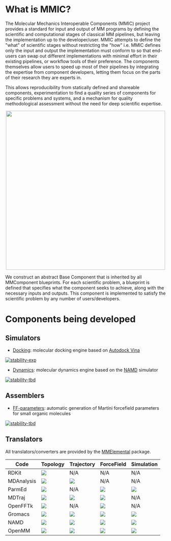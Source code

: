 # What is MMIC?
The Molecular Mechanics Interoperable Components (MMIC) project provides a standard for input and output of MM programs by defining the scientific and computational stages of classical MM pipelines, but leaving the implementation up to the developer/user. MMIC attempts to define the "what" of scientific stages without restricting the "how" i.e. MMIC defines only the input and output the implementation must conform to so that end-users can swap out different implementations with minimal effort in their existing pipelines, or workflow tools of their preference. The components themselves allow users to speed up most of their pipelines by integrating the expertise from component developers, letting them focus on the parts of their research they are experts in.

This allows reproducibility from statically defined and shareable components, experimentation to find a quality series of components for specific problems and systems, and a mechanism for quality methodological assessment without the need for deep scientific expertise.

<p align="center">
    <img src="https://github.com/MolSSI/MMIC/raw/master/mmic/data/imgs/mm_component_hierarchy.png" width="500">
</p>

We construct an abstract Base Component that is inherited by all MMComponent blueprints. For each scientific problem, a blueprint is defined that specifies what the component seeks to achieve, along with the necessary inputs and outputs. This component is implemented to satisfy the scientific problem by any number of users/developers.

# Components being developed

## Simulators
- [Docking](https://github.com/MolSSI/mmic_docking): molecular docking engine based on [Autodock Vina](http://vina.scripps.edu)

[![stability-exp](https://img.shields.io/badge/status-exp-orange.svg?style=for-the-badge)](https://github.com/emersion/stability-badges#experimental)

- [Dynamics](https://github.com/MolSSI/mmic_dynamics): molecular dynamics engine based on the [NAMD](https://www.ks.uiuc.edu/Research/namd) simulator

[![stability-tbd](https://img.shields.io/badge/status-tbd-red.svg?style=for-the-badge)](https://github.com/emersion/stability-badges#experimental)

## Assemblers
- [FF-parameters](https://github.com/MolSSI/mmic_param): automatic generation of Martini forcefield parameters for small organic molecules

[![stability-tbd](https://img.shields.io/badge/status-tbd-red.svg?style=for-the-badge)](https://github.com/emersion/stability-badges#experimental)

## Translators
All translators/converters are provided by the [MMElemental](https://github.com/MolSSI/MMElemental) package.

| Code       | Topology | Trajectory | ForceField | Simulation | 
|------------|----------|------------|------------|------------|
| RDKit      	|<img src="https://img.shields.io/badge/EXP%20-%2314354C.svg?&style=flat&logo=python&logoColor=white"/>| N/A | N/A | N/A |
| MDAnalysis 	|<img src="https://img.shields.io/badge/EXP%20-%2314354C.svg?&style=flat&logo=python&logoColor=white"/>|<img src="https://img.shields.io/badge/EXP%20-%2314354C.svg?&style=flat&logo=python&logoColor=white"/>| N/A | N/A |
| ParmEd  	    |<img src="https://img.shields.io/badge/EXP%20-%2314354C.svg?&style=flat&logo=python&logoColor=white"/>| N/A |<img src="https://img.shields.io/badge/EXP%20-%2314354C.svg?&style=flat&logo=python&logoColor=white"/>|<img src="https://img.shields.io/badge/EXP%20-%2314354C.svg?&style=flat&logo=python&logoColor=white"/>|
| MDTraj        |<img src="https://img.shields.io/badge/TBD%20-%2314354C.svg?&style=flat&logo=python&logoColor=white"/>|<img src="https://img.shields.io/badge/TBD%20-%2314354C.svg?&style=flat&logo=python&logoColor=white"/>|<img src="https://img.shields.io/badge/EXP%20-%2314354C.svg?&style=flat&logo=python&logoColor=white"/>| N/A |
| OpenFFTk      |<img src="https://img.shields.io/badge/TBD%20-%2314354C.svg?&style=flat&logo=python&logoColor=white"/>| N/A | <img src="https://img.shields.io/badge/TBD%20-%2314354C.svg?&style=flat&logo=python&logoColor=white"/>| N/A |
| Gromacs       |<img src="https://img.shields.io/badge/TBD%20-%2314354C.svg?&style=flat&logo=python&logoColor=white"/>|<img src="https://img.shields.io/badge/TBD%20-%2314354C.svg?&style=flat&logo=python&logoColor=white"/>|<img src="https://img.shields.io/badge/TBD%20-%2314354C.svg?&style=flat&logo=python&logoColor=white"/>|<img src="https://img.shields.io/badge/TBD%20-%2314354C.svg?&style=flat&logo=python&logoColor=white"/>| 
| NAMD          |<img src="https://img.shields.io/badge/TBD%20-%2314354C.svg?&style=flat&logo=python&logoColor=white"/>|<img src="https://img.shields.io/badge/TBD%20-%2314354C.svg?&style=flat&logo=python&logoColor=white"/>|<img src="https://img.shields.io/badge/TBD%20-%2314354C.svg?&style=flat&logo=python&logoColor=white"/>|<img src="https://img.shields.io/badge/EXP%20-%2314354C.svg?&style=flat&logo=python&logoColor=white"/>| 
| OpenMM        |<img src="https://img.shields.io/badge/TBD%20-%2314354C.svg?&style=flat&logo=python&logoColor=white"/>|<img src="https://img.shields.io/badge/TBD%20-%2314354C.svg?&style=flat&logo=python&logoColor=white"/>|<img src="https://img.shields.io/badge/TBD%20-%2314354C.svg?&style=flat&logo=python&logoColor=white"/>|<img src="https://img.shields.io/badge/TBD%20-%2314354C.svg?&style=flat&logo=python&logoColor=white"/>| 

